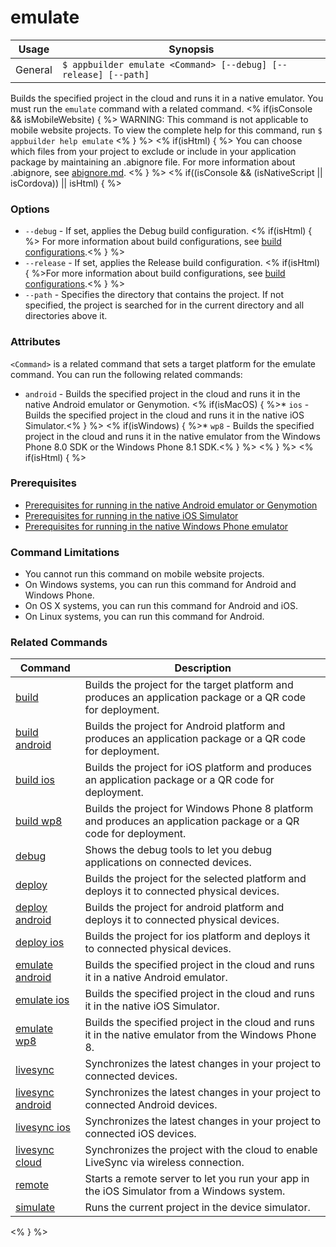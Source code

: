 emulate
==========

Usage | Synopsis
------|-------
General | `$ appbuilder emulate <Command> [--debug] [--release] [--path]`

Builds the specified project in the cloud and runs it in a native emulator. You must run the `emulate` command with a related command.
<% if(isConsole && isMobileWebsite) { %>
WARNING: This command is not applicable to mobile website projects. To view the complete help for this command, run `$ appbuilder help emulate`
<% } %>
<% if(isHtml) { %>
You can choose which files from your project to exclude or include in your application package by maintaining an .abignore file. For more information about .abignore, see [abignore.md](https://github.com/Icenium/icenium-cli/blob/release/ABIGNORE.md).
<% } %>
<% if((isConsole && (isNativeScript || isCordova)) || isHtml) { %>
### Options
* `--debug` - If set, applies the Debug build configuration. <% if(isHtml) { %> For more information about build configurations, see [build configurations](http://docs.telerik.com/platform/appbuilder/build-configurations/overview).<% } %>
* `--release` - If set, applies the Release build configuration. <% if(isHtml) { %>For more information about build configurations, see [build configurations](http://docs.telerik.com/platform/appbuilder/build-configurations/overview).<% } %>
* `--path` - Specifies the directory that contains the project. If not specified, the project is searched for in the current directory and all directories above it.

### Attributes
`<Command>` is a related command that sets a target platform for the emulate command. You can run the following related commands:
* `android` - Builds the specified project in the cloud and runs it in the native Android emulator or Genymotion.
<% if(isMacOS) { %>* `ios` - Builds the specified project in the cloud and runs it in the native iOS Simulator.<% } %> 
<% if(isWindows) { %>* `wp8` - Builds the specified project in the cloud and runs it in the native emulator from the Windows Phone 8.0 SDK or the Windows Phone 8.1 SDK.<% } %> 
<% } %>
<% if(isHtml) { %> 
### Prerequisites

* [Prerequisites for running in the native Android emulator or Genymotion](http://docs.telerik.com/platform/appbuilder/testing-your-app/running-in-emulators/android-emulator#prerequisites)
* [Prerequisites for running in the native iOS Simulator](http://docs.telerik.com/platform/appbuilder/testing-your-app/running-in-emulators/ios-emulator)
* [Prerequisites for running in the native Windows Phone emulator](http://docs.telerik.com/platform/appbuilder/testing-your-app/running-in-emulators/wp8-emulator)

### Command Limitations

* You cannot run this command on mobile website projects.
* On Windows systems, you can run this command for Android and Windows Phone.
* On OS X systems, you can run this command for Android and iOS.
* On Linux systems, you can run this command for Android.

### Related Commands

Command | Description
----------|----------
[build](build.html) | Builds the project for the target platform and produces an application package or a QR code for deployment.
[build android](build-android.html) | Builds the project for Android platform and produces an application package or a QR code for deployment.
[build ios](build-ios.html) | Builds the project for iOS platform and produces an application package or a QR code for deployment.
[build wp8](build-wp8.html) | Builds the project for Windows Phone 8 platform and produces an application package or a QR code for deployment.
[debug](debug.html) | Shows the debug tools to let you debug applications on connected devices.
[deploy](deploy.html) | Builds the project for the selected platform and deploys it to connected physical devices.
[deploy android](deploy-android.html) | Builds the project for android platform and deploys it to connected physical devices.
[deploy ios](deploy-ios.html) | Builds the project for ios platform and deploys it to connected physical devices.
[emulate android](emulate-android.html) | Builds the specified project in the cloud and runs it in a native Android emulator.
[emulate ios](emulate-ios.html) | Builds the specified project in the cloud and runs it in the native iOS Simulator.
[emulate wp8](emulate-wp8.html) | Builds the specified project in the cloud and runs it in the native emulator from the Windows Phone 8.
[livesync](livesync.html) | Synchronizes the latest changes in your project to connected devices.
[livesync android](livesync-android.html) | Synchronizes the latest changes in your project to connected Android devices.
[livesync ios](livesync-ios.html) | Synchronizes the latest changes in your project to connected iOS devices.
[livesync cloud](livesync-cloud.html) | Synchronizes the project with the cloud to enable LiveSync via wireless connection.
[remote](remote.html) | Starts a remote server to let you run your app in the iOS Simulator from a Windows system.
[simulate](simulate.html) | Runs the current project in the device simulator.
<% } %>